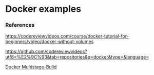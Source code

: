 # Docker examples

### References

https://codereviewvideos.com/course/docker-tutorial-for-beginners/video/docker-without-volumes

https://github.com/codereviewvideos?utf8=%E2%9C%93&tab=repositories&q=docker&type=&language=

[Docker Multistage-Build](https://docs.docker.com/develop/develop-images/multistage-build/)
